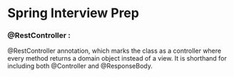 # Spring Interview Prep


### @RestController :
@RestController annotation, which marks the class as a controller where every method returns a domain object instead of a view.
It is shorthand for including both @Controller and @ResponseBody.


